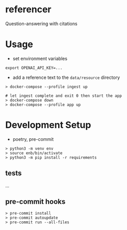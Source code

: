 # referencer
Question-answering with citations

# Usage
- set environment variables
```
export OPENAI_API_KEY=...
```
- add a reference text to the `data/resource` directory
```
> docker-compose --profile ingest up

# let ingest complete and exit 0 then start the app
> docker-compose down
> docker-compose --profile app up
``` 


# Development Setup
- poetry, pre-commit
```
> python3 -m venv env
> source enb/bin/activate
> python3 -m pip install -r requirements
```

## tests
...

## pre-commit hooks
```
> pre-commit install
> pre-commit autoupdate
> pre-commit run --all-files
```
